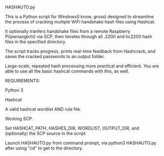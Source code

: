 HASHAUTO.py 

This is a Python script for Windows(I know, gross) designed to streamline the process of cracking multiple WiFi handshake hash files using Hashcat.

It optionally tranfers handshake files from a remote Raspberry Pi(pwnaogtchi) via SCP, then iterates through all .2200 and hc2200 hash files in the specified directory. 

The script tracks progress, prints real-time feedback from Hashcrack, and saves the cracked passwords to an output folder. 

Large-scale, repeated hash processing more practical and efficient. You are able to use all the basic hashcat commands with this, as well.

REQUIREMENTS:

Python 3

Hashcat

A valid hashcat wordlist AND rule file. 

Working SCP.

Set HASHCAT_PATH, HASHES_DIR, WORDLIST, OUTPUT_DIR, and (optionally) the SCP source in the script.

Launch HASHAUTO.py from command prompt, via python3 HASHAUTO.py after using "cd" to get to the directory. 
